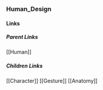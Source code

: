 ### Human_Design
#### Links
##### Parent Links
[[Human]]
##### Children Links
[[Character]]
[[Gesture]]
[[Anatomy]]

